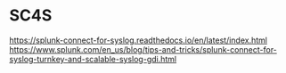 # SC4S

<https://splunk-connect-for-syslog.readthedocs.io/en/latest/index.html>
<https://www.splunk.com/en_us/blog/tips-and-tricks/splunk-connect-for-syslog-turnkey-and-scalable-syslog-gdi.html>